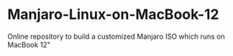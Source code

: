 # Manjaro-Linux-on-MacBook-12
Online repository to build a customized Manjaro ISO which runs on MacBook 12"
